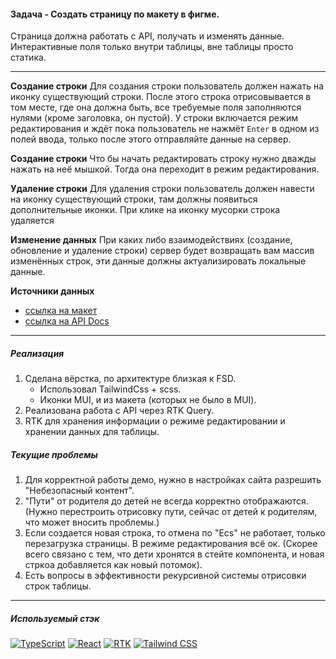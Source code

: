 #### Задача - Создать страницу по макету в фигме.

Страница должна работать с API, получать и изменять данные.
Интерактивные поля только внутри таблицы, вне таблицы просто статика.

---

**Создание строки**
Для создания строки пользователь должен нажать на иконку существующий строки.
После этого строка отрисовывается в том месте, где она должна быть, все требуемые поля заполняются нулями (кроме заголовка, он пустой). У строки включается режим редактирования и ждёт пока пользователь не нажмёт `Enter` в одном из полей ввода, только после этого отправляйте данные на сервер.

**Создание строки**
Что бы начать редактировать строку нужно дважды нажать на неё мышкой. Тогда она переходит в режим редактирования.

**Удаление строки**
Для удаления строки пользователь должен навести на иконку существующий строки, там должны появиться дополнительные иконки. При клике на иконку мусорки строка удаляется

**Изменение данных**
При каких либо взаимодействиях (создание, обновление и удаление строки) сервер будет возвращать вам массив изменённых строк, эти данные должны актуализировать локальные данные.

**Источники данных**

- [ссылка на макет](https://www.figma.com/file/yyls8AT1soKQ3Qpfl2Y3Nz?type=design%27&node-id=0:1)
- [ссылка на API Docs](http://185.244.172.108:8081/swagger-ui/index.html?url=/openapi.json#/)

---

##### Реализация

1. Сделана вёрстка, по архитектуре близкая к FSD.
    - Использовал TailwindCss + scss.
    - Иконки MUI, и из макета (которых не было в MUI).
2. Реализована работа с API через RTK Query.
3. RTK для хранения информации о режиме редактировании и хранении данных для таблицы.

##### Текущие проблемы

1. Для корректной работы демо, нужно в настройках сайта разрешить "Небезопасный контент".
2. "Пути" от родителя до детей не всегда корректно отображаются. (Нужно перестроить отрисовку пути, сейчас от детей к родителям, что может вносить проблемы.)
3. Если создается новая строка, то отмена по "Ecs" не работает, только перезагрузка страницы. В режиме редактирования всё ок. (Скорее всего связано с тем, что дети хронятся в стейте компонента, и новая стркоа добавляется как новый потомок).
4. Есть вопросы в эффективности рекурсивной системы отрисовки строк таблицы.

----

##### Используемый стэк
[![TypeScript](https://img.shields.io/badge/Typescript-294E80.svg?style=flat&logo=typescript&logoColor=white)](https://www.typescriptlang.org/)
[![React](https://img.shields.io/badge/React-61DAFB?logo=react&logoColor=000&style=flat&)](https://react.dev/)
[![RTK](https://img.shields.io/badge/Redux-Toolkit-purple?style=flat&logo=redux&logoColor=white)](https://redux-toolkit.js.org/)
[![Tailwind CSS](https://img.shields.io/badge/Tailwind_CSS-38B2AC?style=fla&logo=tailwind-css&logoColor=white)](https://tailwindcss.com/)
